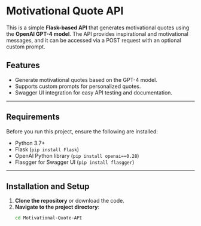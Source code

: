 # Motivational Quote API

This is a simple **Flask-based API** that generates motivational quotes using the **OpenAI GPT-4 model**. The API provides inspirational and motivational messages, and it can be accessed via a POST request with an optional custom prompt.

## Features
- Generate motivational quotes based on the GPT-4 model.
- Supports custom prompts for personalized quotes.
- Swagger UI integration for easy API testing and documentation.

---

## Requirements

Before you run this project, ensure the following are installed:

- Python 3.7+
- Flask (`pip install Flask`)
- OpenAI Python library (`pip install openai==0.28`)
- Flasgger for Swagger UI (`pip install flasgger`)

---

## Installation and Setup

1. **Clone the repository** or download the code.
2. **Navigate to the project directory**:
   ```bash
   cd Motivational-Quote-API
